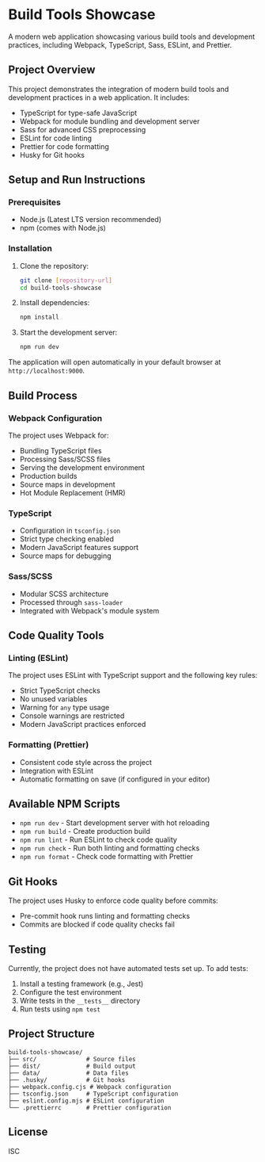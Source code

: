 # Build Tools Showcase

A modern web application showcasing various build tools and development practices, including Webpack, TypeScript, Sass, ESLint, and Prettier.

## Project Overview

This project demonstrates the integration of modern build tools and development practices in a web application. It includes:

- TypeScript for type-safe JavaScript
- Webpack for module bundling and development server
- Sass for advanced CSS preprocessing
- ESLint for code linting
- Prettier for code formatting
- Husky for Git hooks

## Setup and Run Instructions

### Prerequisites

- Node.js (Latest LTS version recommended)
- npm (comes with Node.js)

### Installation

1. Clone the repository:

   ```bash
   git clone [repository-url]
   cd build-tools-showcase
   ```

2. Install dependencies:

   ```bash
   npm install
   ```

3. Start the development server:
   ```bash
   npm run dev
   ```

The application will open automatically in your default browser at `http://localhost:9000`.

## Build Process

### Webpack Configuration

The project uses Webpack for:

- Bundling TypeScript files
- Processing Sass/SCSS files
- Serving the development environment
- Production builds
- Source maps in development
- Hot Module Replacement (HMR)

### TypeScript

- Configuration in `tsconfig.json`
- Strict type checking enabled
- Modern JavaScript features support
- Source maps for debugging

### Sass/SCSS

- Modular SCSS architecture
- Processed through `sass-loader`
- Integrated with Webpack's module system

## Code Quality Tools

### Linting (ESLint)

The project uses ESLint with TypeScript support and the following key rules:

- Strict TypeScript checks
- No unused variables
- Warning for `any` type usage
- Console warnings are restricted
- Modern JavaScript practices enforced

### Formatting (Prettier)

- Consistent code style across the project
- Integration with ESLint
- Automatic formatting on save (if configured in your editor)

## Available NPM Scripts

- `npm run dev` - Start development server with hot reloading
- `npm run build` - Create production build
- `npm run lint` - Run ESLint to check code quality
- `npm run check` - Run both linting and formatting checks
- `npm run format` - Check code formatting with Prettier

## Git Hooks

The project uses Husky to enforce code quality before commits:

- Pre-commit hook runs linting and formatting checks
- Commits are blocked if code quality checks fail

## Testing

Currently, the project does not have automated tests set up. To add tests:

1. Install a testing framework (e.g., Jest)
2. Configure the test environment
3. Write tests in the `__tests__` directory
4. Run tests using `npm test`

## Project Structure

```
build-tools-showcase/
├── src/              # Source files
├── dist/             # Build output
├── data/             # Data files
├── .husky/           # Git hooks
├── webpack.config.cjs # Webpack configuration
├── tsconfig.json     # TypeScript configuration
├── eslint.config.mjs # ESLint configuration
└── .prettierrc       # Prettier configuration
```

## License

ISC
